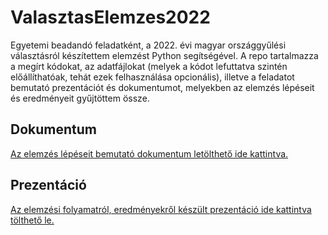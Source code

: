 # ValasztasElemzes2022
Egyetemi beadandó feladatként, a 2022. évi magyar országgyűlési választásról készítettem elemzést Python segítségével.
A repo tartalmazza a megírt kódokat, az adatfájlokat (melyek a kódot lefuttatva szintén előállíthatóak, tehát ezek felhasználása opcionális), illetve a feladatot bemutató prezentációt és dokumentumot, melyekben az elemzés lépéseit és eredményeit gyűjtöttem össze.

## Dokumentum
[Az elemzés lépéseit bemutató dokumentum letölthető ide kattintva.](dokumentacio/szujo_robert_valasztas_elemzes.docx)

## Prezentáció
[Az elemzési folyamatról, eredményekről készült prezentáció ide kattintva tölthető le.](dokumentacio/valasztas_elemzes_szujo_robert.pptx)
